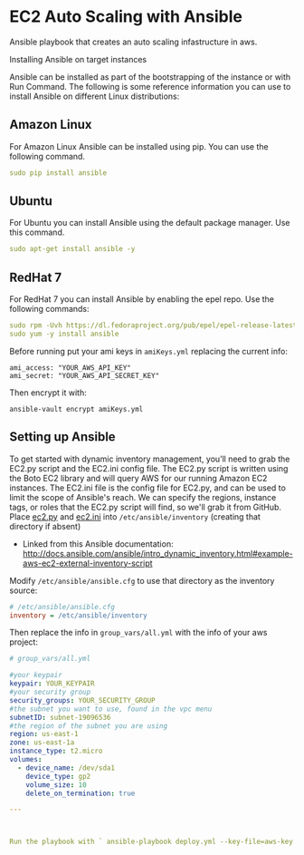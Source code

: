 # EC2 Auto Scaling with Ansible
Ansible playbook that creates an auto scaling infastructure in aws. 

Installing Ansible on target instances

Ansible can be installed as part of the bootstrapping of the instance or with Run Command. The following is some reference information you can use to install Ansible on different Linux distributions:

## Amazon Linux
For Amazon Linux Ansible can be installed using pip. You can use the following command.
```yaml
sudo pip install ansible
```
## Ubuntu
For Ubuntu you can install Ansible using the default package manager. Use this command.
```yaml
sudo apt-get install ansible -y
```
## RedHat 7
For RedHat 7 you can install Ansible by enabling the epel repo. Use the following commands:
```yaml
sudo rpm -Uvh https://dl.fedoraproject.org/pub/epel/epel-release-latest-7.noarch.rpm
sudo yum -y install ansible
```
Before running put your ami keys in `amiKeys.yml` replacing the current info:

    ami_access: "YOUR_AWS_API_KEY"
    ami_secret: "YOUR_AWS_API_SECRET_KEY"

Then encrypt it with:

    ansible-vault encrypt amiKeys.yml
    
## Setting up Ansible    

To get started with dynamic inventory management, you’ll need to grab the EC2.py script and the EC2.ini config file.
The EC2.py script is written using the Boto EC2 library and will query AWS for our running Amazon EC2 instances. The EC2.ini file is the config file for EC2.py, and can be used to limit the scope of Ansible's reach. We can specify the regions, instance tags, or roles that the EC2.py script will find, so we'll grab it from GitHub.
Place [ec2.py](https://raw.githubusercontent.com/ansible/ansible/devel/contrib/inventory/ec2.py) and [ec2.ini](https://raw.githubusercontent.com/ansible/ansible/devel/contrib/inventory/ec2.ini) into `/etc/ansible/inventory` (creating that directory if absent)
* Linked from this Ansible documentation: http://docs.ansible.com/ansible/intro_dynamic_inventory.html#example-aws-ec2-external-inventory-script

Modify `/etc/ansible/ansible.cfg` to use that directory as the inventory source:

```ini
# /etc/ansible/ansible.cfg
inventory = /etc/ansible/inventory
```
    
Then replace the info in `group_vars/all.yml` with the info of your aws project:


```yaml
# group_vars/all.yml

#your keypair
keypair: YOUR_KEYPAIR
#your security group
security_groups: YOUR_SECURITY_GROUP
#the subnet you want to use, found in the vpc menu
subnetID: subnet-19096536
#the region of the subnet you are using
region: us-east-1
zone: us-east-1a
instance_type: t2.micro
volumes:
  - device_name: /dev/sda1
    device_type: gp2
    volume_size: 10
    delete_on_termination: true
```

```yaml
---



Run the playbook with ` ansible-playbook deploy.yml --key-file=aws-key.pem --ask-vault-pass -e group_name= -vv`
